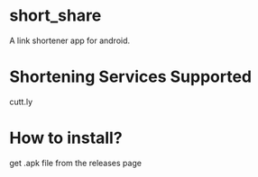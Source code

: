 # short_share

A link shortener app for android.

# Shortening Services Supported

cutt.ly

# How to install?

get .apk file from the releases page

